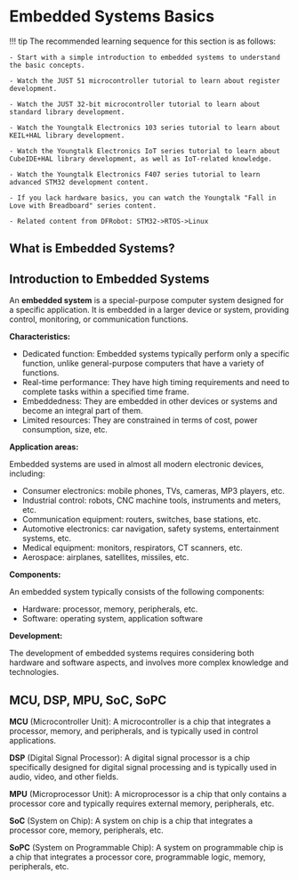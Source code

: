 # Embedded Systems Basics

!!! tip
    The recommended learning sequence for this section is as follows:

    - Start with a simple introduction to embedded systems to understand the basic concepts.
  
    - Watch the JUST 51 microcontroller tutorial to learn about register development.
  
    - Watch the JUST 32-bit microcontroller tutorial to learn about standard library development.
  
    - Watch the Youngtalk Electronics 103 series tutorial to learn about KEIL+HAL library development.
  
    - Watch the Youngtalk Electronics IoT series tutorial to learn about CubeIDE+HAL library development, as well as IoT-related knowledge.
  
    - Watch the Youngtalk Electronics F407 series tutorial to learn advanced STM32 development content.
  
    - If you lack hardware basics, you can watch the Youngtalk "Fall in Love with Breadboard" series content.
  
    - Related content from DFRobot: STM32->RTOS->Linux

## What is Embedded Systems?

## Introduction to Embedded Systems

An **embedded system** is a special-purpose computer system designed for a specific application. It is embedded in a larger device or system, providing control, monitoring, or communication functions.

**Characteristics:**

* Dedicated function: Embedded systems typically perform only a specific function, unlike general-purpose computers that have a variety of functions.
* Real-time performance: They have high timing requirements and need to complete tasks within a specified time frame.
* Embeddedness: They are embedded in other devices or systems and become an integral part of them.
* Limited resources: They are constrained in terms of cost, power consumption, size, etc.

**Application areas:**

Embedded systems are used in almost all modern electronic devices, including:

* Consumer electronics: mobile phones, TVs, cameras, MP3 players, etc.
* Industrial control: robots, CNC machine tools, instruments and meters, etc.
* Communication equipment: routers, switches, base stations, etc.
* Automotive electronics: car navigation, safety systems, entertainment systems, etc.
* Medical equipment: monitors, respirators, CT scanners, etc.
* Aerospace: airplanes, satellites, missiles, etc.

**Components:**

An embedded system typically consists of the following components:

* Hardware: processor, memory, peripherals, etc.
* Software: operating system, application software

**Development:**

The development of embedded systems requires considering both hardware and software aspects, and involves more complex knowledge and technologies.

## MCU, DSP, MPU, SoC, SoPC

**MCU** (Microcontroller Unit): A microcontroller is a chip that integrates a processor, memory, and peripherals, and is typically used in control applications.

**DSP** (Digital Signal Processor): A digital signal processor is a chip specifically designed for digital signal processing and is typically used in audio, video, and other fields.

**MPU** (Microprocessor Unit): A microprocessor is a chip that only contains a processor core and typically requires external memory, peripherals, etc.

**SoC** (System on Chip): A system on chip is a chip that integrates a processor core, memory, peripherals, etc.

**SoPC** (System on Programmable Chip): A system on programmable chip is a chip that integrates a processor core, programmable logic, memory, peripherals, etc.






